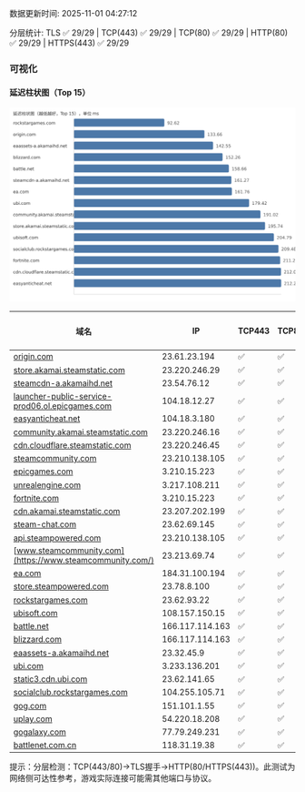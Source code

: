 数据更新时间: 2025-11-01 04:27:12

分层统计: TLS ✅ 29/29 | TCP(443) ✅ 29/29 | TCP(80) ✅ 29/29 | HTTP(80) ✅ 29/29 | HTTPS(443) ✅ 29/29

### 可视化

#### 延迟柱状图（Top 15）

![Latency Chart](latency_chart.svg)

| 域名 | IP | TCP443 | TCP80 | TLS 握手 | HTTP(80) | 状态码 | HTTPS(443) | 状态码(HTTPS) | 延迟(ms) |
|---|---|---|---|---|---|---|---|---|---|
| [origin.com](https://origin.com/) | 23.61.23.194 | ✅ | ✅ | ✅ | ✅ | 301 | ✅ | 301 | 133.66 |
| [store.akamai.steamstatic.com](https://store.akamai.steamstatic.com/) | 23.220.246.29 | ✅ | ✅ | ✅ | ✅ | 403 | ✅ | 403 | 195.74 |
| [steamcdn-a.akamaihd.net](https://steamcdn-a.akamaihd.net/) | 23.54.76.12 | ✅ | ✅ | ✅ | ✅ | 200 | ✅ | 200 | 161.27 |
| [launcher-public-service-prod06.ol.epicgames.com](https://launcher-public-service-prod06.ol.epicgames.com/) | 104.18.12.27 | ✅ | ✅ | ✅ | ✅ | 404 | ✅ | 404 | 226.79 |
| [easyanticheat.net](https://easyanticheat.net/) | 104.18.3.180 | ✅ | ✅ | ✅ | ✅ | 301 | ✅ | 301 | 212.27 |
| [community.akamai.steamstatic.com](https://community.akamai.steamstatic.com/) | 23.220.246.16 | ✅ | ✅ | ✅ | ✅ | 403 | ✅ | 403 | 191.02 |
| [cdn.cloudflare.steamstatic.com](https://cdn.cloudflare.steamstatic.com/) | 23.220.246.45 | ✅ | ✅ | ✅ | ✅ | 200 | ✅ | 200 | 212.09 |
| [steamcommunity.com](https://steamcommunity.com/) | 23.210.138.105 | ✅ | ✅ | ✅ | ✅ | 302 | ✅ | 200 | 284.11 |
| [epicgames.com](https://epicgames.com/) | 3.210.15.223 | ✅ | ✅ | ✅ | ✅ | 301 | ✅ | 302 | 216.52 |
| [unrealengine.com](https://unrealengine.com/) | 3.217.108.211 | ✅ | ✅ | ✅ | ✅ | 301 | ✅ | 301 | 235.89 |
| [fortnite.com](https://fortnite.com/) | 3.210.15.223 | ✅ | ✅ | ✅ | ✅ | 301 | ✅ | 301 | 211.24 |
| [cdn.akamai.steamstatic.com](https://cdn.akamai.steamstatic.com/) | 23.207.202.199 | ✅ | ✅ | ✅ | ✅ | 200 | ✅ | 200 | 244.13 |
| [steam-chat.com](https://steam-chat.com/) | 23.62.69.145 | ✅ | ✅ | ✅ | ✅ | 302 | ✅ | 404 | 259.95 |
| [api.steampowered.com](https://api.steampowered.com/) | 23.210.138.105 | ✅ | ✅ | ✅ | ✅ | 404 | ✅ | 404 | 289.72 |
| [www.steamcommunity.com](https://www.steamcommunity.com/) | 23.213.69.74 | ✅ | ✅ | ✅ | ✅ | 302 | ✅ | 302 | 244.21 |
| [ea.com](https://ea.com/) | 184.31.100.194 | ✅ | ✅ | ✅ | ✅ | 301 | ✅ | 301 | 161.76 |
| [store.steampowered.com](https://store.steampowered.com/) | 23.78.8.100 | ✅ | ✅ | ✅ | ✅ | 302 | ✅ | 200 | 438.53 |
| [rockstargames.com](https://rockstargames.com/) | 23.62.93.22 | ✅ | ✅ | ✅ | ✅ | 301 | ✅ | 301 | 92.62 |
| [ubisoft.com](https://ubisoft.com/) | 108.157.150.15 | ✅ | ✅ | ✅ | ✅ | 301 | ✅ | 301 | 204.79 |
| [battle.net](https://battle.net/) | 166.117.114.163 | ✅ | ✅ | ✅ | ✅ | 301 | ✅ | 301 | 158.66 |
| [blizzard.com](https://blizzard.com/) | 166.117.114.163 | ✅ | ✅ | ✅ | ✅ | 302 | ✅ | 302 | 152.26 |
| [eaassets-a.akamaihd.net](https://eaassets-a.akamaihd.net/) | 23.32.45.9 | ✅ | ✅ | ✅ | ✅ | 404 | ✅ | 404 | 142.55 |
| [ubi.com](https://ubi.com/) | 3.233.136.201 | ✅ | ✅ | ✅ | ✅ | 301 | ✅ | 301 | 179.42 |
| [static3.cdn.ubi.com](https://static3.cdn.ubi.com/) | 23.62.141.65 | ✅ | ✅ | ✅ | ✅ | 401 | ✅ | 401 | 234.21 |
| [socialclub.rockstargames.com](https://socialclub.rockstargames.com/) | 104.255.105.71 | ✅ | ✅ | ✅ | ✅ | 301 | ✅ | 307 | 209.48 |
| [gog.com](https://gog.com/) | 151.101.1.55 | ✅ | ✅ | ✅ | ✅ | 301 | ✅ | 301 | 537.75 |
| [uplay.com](https://uplay.com/) | 54.220.18.208 | ✅ | ✅ | ✅ | ✅ | 301 | ✅ | 301 | 435.35 |
| [gogalaxy.com](https://gogalaxy.com/) | 77.79.249.231 | ✅ | ✅ | ✅ | ✅ | 301 | ✅ | 301 | 544.48 |
| [battlenet.com.cn](https://battlenet.com.cn/) | 118.31.19.38 | ✅ | ✅ | ✅ | ✅ | 308 | ✅ | 302 | 996.03 |

提示：分层检测：TCP(443/80)→TLS握手→HTTP(80/HTTPS(443))。此测试为网络侧可达性参考，游戏实际连接可能需其他端口与协议。